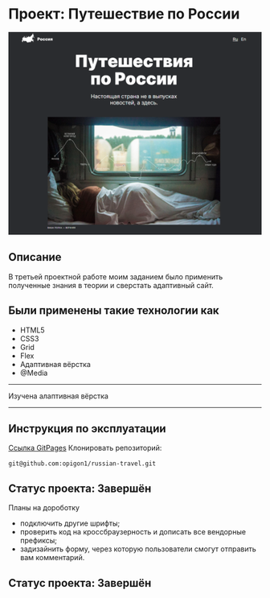 # Проект: Путешествие по России
<img src="./images/russian-travel.png">


<h2>Описание</h2>

В третьей проектной работе моим заданием было применить полученные знания в теории и сверстать адаптивный сайт.

<h2>Были применены такие технологии как</h2>
<ul>
  <li>HTML5</li>
  <li>CSS3</li>
  <li>Grid</li>
  <li>Flex</li>
  <li>Адаптивная вёрстка</li>
  <li>@Media</li>
</ul>
<hr>
Изучена алаптивная вёрстка
<hr>
<h2>Инструкция по эксплуатации</h2>
<a href="https://opigon1.github.io/russian-travel/">Ссылка GitPages</a>
Клонировать репозиторий:

    git@github.com:opigon1/russian-travel.git

<h2>Статус проекта: Завершён</h2>
<p>Планы на дороботку</p>
<ul>
  <li>подключить другие шрифты;</li>
  <li>проверить код на кроссбраузерность и дописать все вендорные префиксы;</li>
  <li>задизайнить форму, через которую пользователи смогут отправить вам комментарий.</li>
</ul>
<h2>Статус проекта: Завершён</h2>


